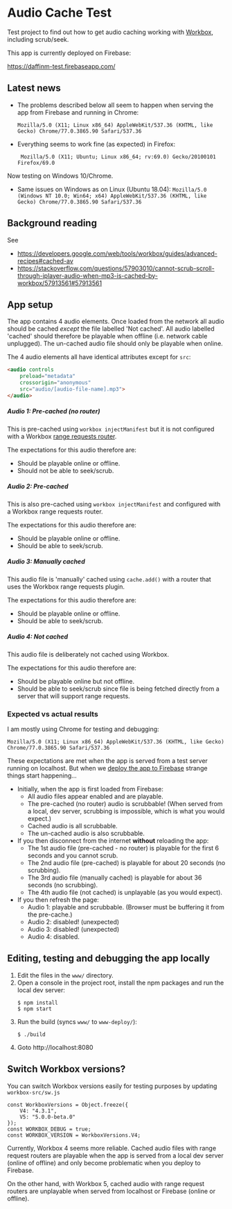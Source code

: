 # Audio Cache Test
Test project to find out how to get audio caching working with [Workbox](https://developers.google.com/web/tools/workbox), 
including scrub/seek.

This app is currently deployed on Firebase:

https://daffinm-test.firebaseapp.com/

## Latest news
* The problems described below all seem to happen when serving the app from Firebase and running in Chrome:
  ```
  Mozilla/5.0 (X11; Linux x86_64) AppleWebKit/537.36 (KHTML, like Gecko) Chrome/77.0.3865.90 Safari/537.36
  ```
* Everything seems to work fine (as expected) in Firefox:
  ```
   Mozilla/5.0 (X11; Ubuntu; Linux x86_64; rv:69.0) Gecko/20100101 Firefox/69.0
  ```
Now testing on Windows 10/Chrome.
* Same issues on Windows as on Linux (Ubuntu 18.04):
```Mozilla/5.0 (Windows NT 10.0; Win64; x64) AppleWebKit/537.36 (KHTML, like Gecko) Chrome/77.0.3865.90 Safari/537.36```

## Background reading

See
* https://developers.google.com/web/tools/workbox/guides/advanced-recipes#cached-av 
* https://stackoverflow.com/questions/57903010/cannot-scrub-scroll-through-jplayer-audio-when-mp3-is-cached-by-workbox/57913561#57913561

## App setup
The app contains 4 audio elements. Once loaded from the network all audio should be cached *except* the file labelled 
'Not cached'. All audio labelled 'cached' should therefore be playable when offline (i.e. network cable unplugged). 
The un-cached audio file should only be playable when online. 

The 4 audio elements all have identical attributes except for ```src```:
```html
<audio controls 
    preload="metadata" 
    crossorigin="anonymous" 
    src="audio/[audio-file-name].mp3">
</audio>
```
##### Audio 1: Pre-cached (no router)
This is pre-cached using ```workbox injectManifest``` but it is not configured with a Workbox 
[range requests router](https://developers.google.com/web/tools/workbox/modules/workbox-range-requests).

The expectations for this audio therefore are:
* Should be playable online or offline.
* Should not be able to seek/scrub.

##### Audio 2: Pre-cached
This is also pre-cached using ```workbox injectManifest``` and configured with a Workbox range requests router.

The expectations for this audio therefore are:
* Should be playable online or offline.
* Should be able to seek/scrub.

##### Audio 3: Manually cached
This audio file is 'manually' cached using ```cache.add()``` with a router that uses the Workbox range requests plugin.

The expectations for this audio therefore are:
* Should be playable online or offline.
* Should be able to seek/scrub.

##### Audio 4: Not cached
This audio file is deliberately not cached using Workbox. 

The expectations for this audio therefore are:
* Should be playable online but not offline.
* Should be able to seek/scrub since file is being fetched directly from a server that will support range requests.

### Expected vs actual results

I am mostly using Chrome for testing and debugging:
```
Mozilla/5.0 (X11; Linux x86_64) AppleWebKit/537.36 (KHTML, like Gecko) Chrome/77.0.3865.90 Safari/537.36
```
These expectations are met when the app is served from a test server running on localhost. But when we [deploy the app 
to Firebase](https://daffinm-test.firebaseapp.com) strange things start happening... 

* Initially, when the app is first loaded from Firebase: 
  * All audio files appear enabled and are playable.
  * The pre-cached (no router) audio is scrubbable! (When served from a local, dev server, scrubbing is impossible, 
  which is what you would expect.)
  * Cached audio is all scrubbable. 
  * The un-cached audio is also scrubbable.
* If you then disconnect from the internet __without__ reloading the app:
  * The 1st audio file (pre-cached - no router) is playable for the first 6 seconds and you cannot scrub.
  * The 2nd audio file (pre-cached) is playable for about 20 seconds (no scrubbing).
  * The 3rd audio file (manually cached) is playable for about 36 seconds (no scrubbing).
  * The 4th audio file (not cached) is unplayable (as you would expect).
* If you then refresh the page:
  * Audio 1: playable and scrubbable. (Browser must be buffering it from the pre-cache.)
  * Audio 2: disabled! (unexpected)
  * Audio 3: disabled! (unexpected)
  * Audio 4: disabled.

## Editing, testing and debugging the app locally
1. Edit the files in the  ```www/``` directory.
1. Open a console in the project root, install the npm packages and run the local dev server:
   ```
   $ npm install
   $ npm start 
   ```
1. Run the build (syncs ```www/``` to ```www-deploy/```): 
   ```
   $ ./build
   ```
1. Goto http://localhost:8080

## Switch Workbox versions?
You can switch Workbox versions easily for testing purposes by updating 
```workbox-src/sw.js```

```$xslt
const WorkboxVersions = Object.freeze({
    V4: "4.3.1",
    V5: "5.0.0-beta.0"
});
const WORKBOX_DEBUG = true;
const WORKBOX_VERSION = WorkboxVersions.V4;
```
Currently, Workbox 4 seems more reliable. Cached audio files with range request routers 
are playable when the app is served from a local dev server (online of offline) and only become
problematic when you deploy to Firebase. 

On the other hand, with Workbox 5, cached audio
with range request routers are unplayable when served from localhost or Firebase (online or offline). 
